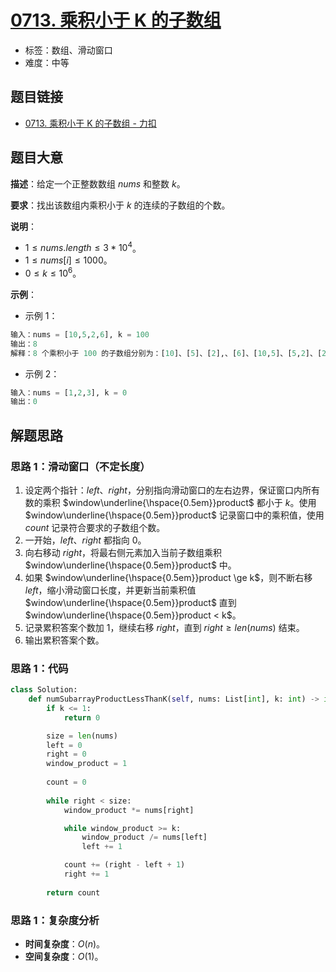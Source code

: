 # [0713. 乘积小于 K 的子数组](https://leetcode.cn/problems/subarray-product-less-than-k/)

- 标签：数组、滑动窗口
- 难度：中等

## 题目链接

- [0713. 乘积小于 K 的子数组 - 力扣](https://leetcode.cn/problems/subarray-product-less-than-k/)

## 题目大意

**描述**：给定一个正整数数组 $nums$ 和整数 $k$。

**要求**：找出该数组内乘积小于 $k$ 的连续的子数组的个数。

**说明**：

- $1 \le nums.length \le 3 * 10^4$。
- $1 \le nums[i] \le 1000$。
- $0 \le k \le 10^6$。

**示例**：

- 示例 1：

```python
输入：nums = [10,5,2,6], k = 100
输出：8
解释：8 个乘积小于 100 的子数组分别为：[10]、[5]、[2],、[6]、[10,5]、[5,2]、[2,6]、[5,2,6]。需要注意的是 [10,5,2] 并不是乘积小于 100 的子数组。
```

- 示例 2：

```python
输入：nums = [1,2,3], k = 0
输出：0
```

## 解题思路

### 思路 1：滑动窗口（不定长度）

1. 设定两个指针：$left$、$right$，分别指向滑动窗口的左右边界，保证窗口内所有数的乘积 $window\underline{\hspace{0.5em}}product$ 都小于 $k$。使用 $window\underline{\hspace{0.5em}}product$ 记录窗口中的乘积值，使用 $count$ 记录符合要求的子数组个数。
2. 一开始，$left$、$right$ 都指向 $0$。
3. 向右移动 $right$，将最右侧元素加入当前子数组乘积 $window\underline{\hspace{0.5em}}product$ 中。
4. 如果 $window\underline{\hspace{0.5em}}product \ge k$，则不断右移 $left$，缩小滑动窗口长度，并更新当前乘积值 $window\underline{\hspace{0.5em}}product$  直到 $window\underline{\hspace{0.5em}}product < k$。
5. 记录累积答案个数加 $1$，继续右移 $right$，直到 $right \ge len(nums)$ 结束。
6. 输出累积答案个数。

### 思路 1：代码

```python
class Solution:
    def numSubarrayProductLessThanK(self, nums: List[int], k: int) -> int:
        if k <= 1:
            return 0

        size = len(nums)
        left = 0
        right = 0
        window_product = 1
        
        count = 0
        
        while right < size:
            window_product *= nums[right]

            while window_product >= k:
                window_product /= nums[left]
                left += 1

            count += (right - left + 1)
            right += 1
            
        return count
```

### 思路 1：复杂度分析

- **时间复杂度**：$O(n)$。
- **空间复杂度**：$O(1)$。

